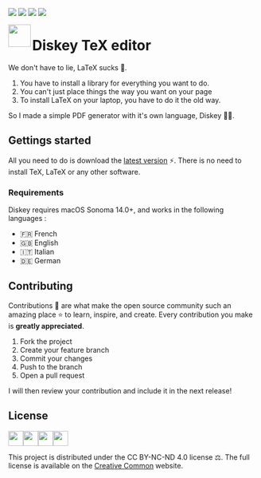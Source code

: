 ![](https://img.shields.io/github/downloads/l0uisgrange/diskey/total?color=blue)
![](https://img.shields.io/github/v/release/l0uisgrange/diskey?label=production)
![](https://img.shields.io/github/v/tag/l0uisgrange/diskey?label=development)
![](https://img.shields.io/github/issues/l0uisgrange/diskey)

<img src="https://github.com/l0uisgrange/diskey/assets/70532216/aeaa9c18-a214-46b9-a7ea-c59d44256931" align="left" width="45">

# Diskey TeX editor

We don't have to lie, LaTeX sucks 🤮.

1. You have to install a library for everything you want to do.
2. You can't just place things the way you want on your page
3. To install LaTeX on your laptop, you have to do it the old way.

So I made a simple PDF generator with it's own language, Diskey 🎉🥏. 

## Gettings started

All you need to do is download the [latest version](https://github.com/l0uisgrange/diskey/releases/latest/) ⚡️. There is no need to install TeX, LaTeX or any other software.

### Requirements

Diskey requires macOS Sonoma 14.0+, and works in the following languages :
- 🇫🇷 French
- 🇬🇧 English
- 🇮🇹 Italian
- 🇩🇪 German

## Contributing

Contributions 🫡 are what make the open source community such an amazing place ⭐️ to learn, inspire, and create. Every contribution you make is **greatly appreciated**.
1. Fork the project
2. Create your feature branch
3. Commit your changes
4. Push to the branch
5. Open a pull request

I will then review your contribution and include it in the next release!

## License

<div style="display: flex;">
<img width="30" src="https://github.com/l0uisgrange/diskey/assets/70532216/c79321e6-cb24-40fd-a451-1a9415f49f36">
<img width="30" src="https://github.com/l0uisgrange/diskey/assets/70532216/f1b6bbdc-8f4b-456b-8884-c91400150c6a">
<img width="30" src="https://github.com/l0uisgrange/diskey/assets/70532216/09ae47a4-b5f3-45b8-86f4-9fce45855b0d">
<img width="30" src="https://github.com/l0uisgrange/diskey/assets/70532216/6788c1fd-e2da-4281-a48d-4b62c93b126d">
</div>

This project is distributed under the CC BY-NC-ND 4.0 license ⚖️. The full license is available on the [Creative Common](https://creativecommons.org/licenses/by-nc-nd/4.0/legalcode.en) website.
